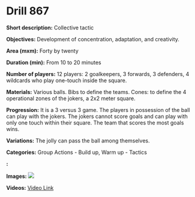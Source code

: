 # Drill 867

**Short description:**
Collective tactic

**Objectives:**
Development of concentration, adaptation, and creativity.

**Area (mxm):**
Forty by twenty

**Duration (min):**
From 10 to 20 minutes

**Number of players:**
12 players: 2 goalkeepers, 3 forwards, 3 defenders, 4 wildcards who play one-touch inside the square.

**Materials:**
Various balls. Bibs to define the teams. Cones: to define the 4 operational zones of the jokers, a 2x2 meter square.

**Progression:**
It is a 3 versus 3 game. The players in possession of the ball can play with the jokers. The jokers cannot score goals and can play with only one touch within their square. The team that scores the most goals wins.

**Variations:**
The jolly can pass the ball among themselves.

**Categories:**
Group Actions - Build up, Warm up - Tactics

**:**


**Images:**
![](https://www.coachingfutsal.com/\images\6a23affc123738cad7c6460816603c778116a647185c71b434d9355d518982afa47469aa03900ad7b808116b864d51d320ba7582e02fe45e007448e94b591c8a50640a37909b5.jpg)

**Videos:**
[Video Link](https://www.youtube.com/embed/nqWNYdhrr8c)

